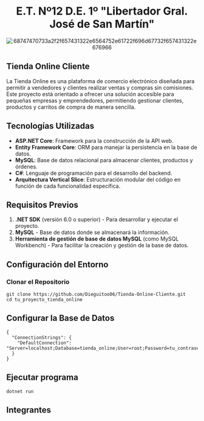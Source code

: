 <div align="center">
  
# E.T. Nº12 D.E. 1º "Libertador Gral. José de San Martín"

</div>

<div align="center">

![68747470733a2f2f657431322e6564752e61722f696d67732f657431322e676966](https://github.com/user-attachments/assets/fe87d7b2-8c6c-4666-993a-4f71ad08f826)

</div>

## Tienda Online Cliente

La Tienda Online es una plataforma de comercio electrónico diseñada para permitir a vendedores y clientes realizar ventas y compras sin comisiones. Este proyecto está orientado a ofrecer una solución accesible para pequeñas empresas y emprendedores, permitiendo gestionar clientes, productos y carritos de compra de manera sencilla.

## Tecnologías Utilizadas

- **ASP.NET Core**: Framework para la construcción de la API web.
- **Entity Framework Core**: ORM para manejar la persistencia en la base de datos.
- **MySQL**: Base de datos relacional para almacenar clientes, productos y órdenes.
- **C#**: Lenguaje de programación para el desarrollo del backend.
- **Arquitectura Vertical Slice**: Estructuración modular del código en función de cada funcionalidad específica.

## Requisitos Previos

1. **.NET SDK** (versión 6.0 o superior) - Para desarrollar y ejecutar el proyecto.
2. **MySQL** - Base de datos donde se almacenará la información.
3. **Herramienta de gestión de base de datos MySQL** (como MySQL Workbench) - Para facilitar la creación y gestión de la base de datos.

## Configuración del Entorno

### Clonar el Repositorio 

```
git clone https://github.com/Dieguitoo06/Tienda-Online-Cliente.git
cd tu_proyecto_tienda_online
```

## Configurar la Base de Datos

```
{
  "ConnectionStrings": {
    "DefaultConnection": "Server=localhost;Database=tienda_online;User=root;Password=tu_contraseña;"
  }
}
```

## Ejecutar programa 

```
dotnet run
```

## Integrantes


